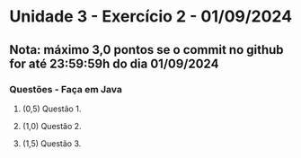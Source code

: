 # Unidade 3 - Exercício 2 - 01/09/2024

## Nota: máximo 3,0 pontos se o commit no github for até 23:59:59h do dia 01/09/2024

### Questões - Faça em Java

1. (0,5) Questão 1.

2. (1,0) Questão 2.

3. (1,5) Questão 3.